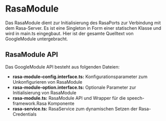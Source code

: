# RasaModule

Das RasaModule dient zur Initialisierung des RasaPorts zur Verbindung mit dem Rasa-Server.
Es ist eine Singleton in Form einer statischen Klasse und wird in main.ts eingegbaut.
Hier ist der gesamte Quelltext von GoogleModule untergebracht.


## RasaModule API

Das GoogleModule API besteht aus folgenden Dateien:

* **rasa-module-config.interface.ts:** Konfigurationsparameter zum Unkonfigurieren von RasaModule
* **rasa-module-option.interface.ts:** Optionale Parameter zur Initialisierung von RasaModule
* **rasa-module.ts:** RasaModule API und Wrapper für die speech-framework.Rasa Komponente
* **rasa-service.ts:** RasaService zum dynamischen Setzen der Rasa-Credentials
